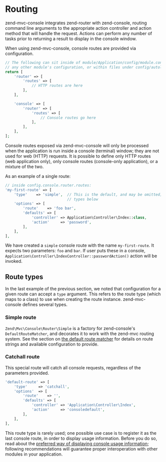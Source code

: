 # Routing

zend-mvc-console integrates zend-router with zend-console, routing command line
arguments to the appropriate action controller and action method that will
handle the request. Actions can perform any number of tasks prior to returning a
result to display in the console window.

When using zend-mvc-console, console routes are provided via configuration.

```php
// The following can sit inside of module/Application/config/module.config.php,
// any other module's configuration, or within files under config/autoload/:
return [
    'router' => [
        'routes' => [
            // HTTP routes are here
        ],
    ],

    'console' => [
        'router' => [
            'routes' => [
                // Console routes go here
            ],
        ],
    ],
];
```

Console routes exposed via zend-mvc-console will only be processed when the application
is run inside a console (terminal) window; they are not used for web (HTTP)
requests. It is possible to define only HTTP routes (web application only), only
console routes (console-only application), or a mixture of the two.

As an example of a single route:

```php
// inside config.console.router.routes:
'my-first-route' => [
    'type'    => 'simple',  // This is the default, and may be omitted; more on
                            // types below
    'options' => [
        'route'    => 'foo bar',
        'defaults' => [
            'controller' => Application\Controller\Index::class,
            'action'     => 'password',
        ],
    ],
],
```

We have created a `simple` console route with the name `my-first-route`. It
expects two parameters: `foo` and `bar`. If user puts these in a console,
`Application\Controller\IndexController::passwordAction()` action will be
invoked.

## Route types

In the last example of the previous section, we noted that configuration for a
given route can accept a `type` argument. This refers to the route type (which
maps to a class) to use when creating the route instance. zend-mvc-console defines
several types.

### Simple route

`Zend\Mvc\Console\Router\Simple` is a factory for zend-console's
`DefaultRouteMatcher`, and decorates it to work with the zend-mvc routing
system. See the section on [the default route matcher](https://docs.zendframework.com/zend-console/routes/#the-default-route-matcher)
for details on route strings and available configuration to provide.

### Catchall route

This special route will catch all console requests, regardless of the parameters provided.

```php
'default-route' => [
    'type'     => 'catchall',
    'options'  => [
        'route'    => '',
        'defaults' => [
            'controller' => 'Application\Controller\Index',
            'action'     => 'consoledefault',
        ],
    ],
],
```

This route type is rarely used; one possible use case is to register it as the
last console route, in order to display usage information. Before you do so,
read about the [preferred way of displaying console usage information](modules.md);
following recommendations will guarantee proper interoperation with other
modules in your application.
